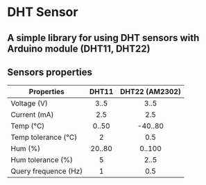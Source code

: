 # DHT Sensor
A simple library for using DHT sensors with Arduino module (DHT11, DHT22)
---
## Sensors properties
| Properties | DHT11 | DHT22 (AM2302) |
| - | :-: | :-: |
| Voltage (V) | 3..5 | 3..5 |
| Current (mA) | 2.5 | 2.5 |
| Temp (&deg;C) | 0..50 | -40..80 |
| Temp tolerance (&deg;C) | 2 | 0.5 |
| Hum (%) | 20..80 | 0..100 |
| Hum tolerance (%) | 5 | 2..5 |
| Query frequence (Hz) | 1 | 0.5 |
